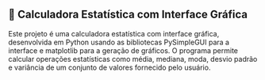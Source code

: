 ## 📅 Calculadora Estatística com Interface Gráfica


Este projeto é uma calculadora estatística com interface gráfica, desenvolvida em Python usando as bibliotecas PySimpleGUI para a interface e matplotlib para a geração de gráficos. O programa permite calcular operações estatísticas como média, mediana, moda, desvio padrão e variância de um conjunto de valores fornecido pelo usuário.

